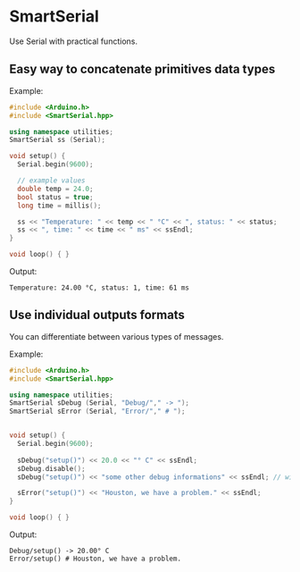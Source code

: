 # SmartSerial

Use Serial with practical functions.

## Easy way to concatenate primitives data types
Example:
```cpp
#include <Arduino.h>
#include <SmartSerial.hpp>

using namespace utilities;
SmartSerial ss (Serial);

void setup() {
  Serial.begin(9600);

  // example values
  double temp = 24.0;
  bool status = true;
  long time = millis();

  ss << "Temperature: " << temp << " °C" << ", status: " << status;
  ss << ", time: " << time << " ms" << ssEndl;
}

void loop() { }
```

Output:
```
Temperature: 24.00 °C, status: 1, time: 61 ms
```

## Use individual outputs formats
You can differentiate between various types of messages.

Example:
```cpp
#include <Arduino.h>
#include <SmartSerial.hpp>

using namespace utilities;
SmartSerial sDebug (Serial, "Debug/"," -> ");
SmartSerial sError (Serial, "Error/"," # ");


void setup() {
  Serial.begin(9600);
 
  sDebug("setup()") << 20.0 << "° C" << ssEndl;
  sDebug.disable();
  sDebug("setup()") << "some other debug informations" << ssEndl; // will not displayed

  sError("setup()") << "Houston, we have a problem." << ssEndl;
}

void loop() { }
```

Output:
```
Debug/setup() -> 20.00° C
Error/setup() # Houston, we have a problem.
```

